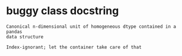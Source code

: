 # buggy class docstring

```text
Canonical n-dimensional unit of homogeneous dtype contained in a pandas
data structure

Index-ignorant; let the container take care of that
```
